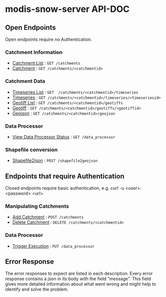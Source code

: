 ﻿
# modis-snow-server API-DOC

## Open Endpoints

Open endpoints require no Authentication.

### Catchment Information
* [Catchment List](doc/catlist.md) : `GET /catchments`
* [Catchment](doc/cat.md) : `GET /catchments/<catchmentid>`

### Catchment Data
* [Timeseries List](doc/tslist.md) : `GET  /catchments/<catchmentid>/timeseries`
* [Timeseries](doc/ts.md) : `GET /catchments/<catchmentid>/timeseries/<timeseriesid>`
* [Geotiff List](doc/gtiflist.md) : `GET /catchments/<catchmentid>/geotiffs`
* [Geotiff](doc/gtif.md) : `GET /catchments/<catchmentid>/geotiffs/<geotiffid>`
* [Geojson](doc/geojson.md) : `GET /catchments/<catchmentid>/geojson`

### Data Processor
* [View Data Processor Status](doc/dpstat.md) : `GET /data_processor`

### Shapefile conversion
* [Shapefile2json](doc/shp2json.md) : `POST /shapefile2geojson`


## Endpoints that require Authentication

Closed endpoints require basic authentication, e.g. curl -u \<user>:\<password> \<url>

### Manipulating Catchments

* [Add Catchment](doc/addcat.md) : `POST /catchments`
* [Delete Catchment](doc/delcat.md) : `DELETE /catchments/<catchmentid>`

### Data Processor

* [Trigger Execution](doc/dpexec.md) : `PUT /data_processor`

## Error Response

The error responses to expect are listed in each description. Every error response contains a json in its body with the field "message". This field gives more detailed information about what went wrong and might help to identify and solve the problem.

